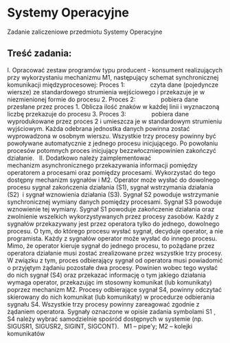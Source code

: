 Systemy Operacyjne
=================

Zadanie zaliczeniowe przedmiotu Systemy Operacyjne

## Treść zadania:
I. Opracować zestaw programów typu producent - konsument realizujących przy wykorzystaniu mechanizmu M1, następujący schemat synchronicznej komunikacji międzyprocesowej:
Proces 1:               czyta dane (pojedyncze wiersze) ze standardowego strumienia wejściowego i przekazuje je w niezmienionej formie do procesu 2.
Proces 2:               pobiera dane przesłane przez proces 1. Oblicza ilość znaków w każdej linii i wyznaczoną liczbę przekazuje do procesu 3.
Proces 3:               pobiera dane wyprodukowane przez proces 2 i umieszcza je w standardowym strumieniu wyjściowym. Każda odebrana jednostka danych powinna zostać wyprowadzona w osobnym wierszu.
Wszystkie trzy procesy powinny być powoływane automatycznie z jednego procesu inicjującego. Po powołaniu procesów potomnych proces inicjujący bezzwłoczniepowinien zakończyć działanie.
 
II. Dodatkowo należy zaimplementować mechanizm asynchronicznego przekazywania informacji pomiędzy operatorem a procesami oraz pomiędzy procesami. Wykorzystać do tego dostępny mechanizm sygnałów i M2.
Operator może wysłać do dowolnego procesu sygnał zakończenia działania (S1), sygnał wstrzymania działania (S2) 
i sygnał wznowienia działania (S3). Sygnał S2 powoduje wstrzymanie synchronicznej wymiany danych pomiędzy procesami. Sygnał S3 powoduje wznowienie tej wymiany. Sygnał S1 powoduje zakończenie działania oraz zwolnienie wszelkich wykorzystywanych przez procesy zasobów.
Każdy z sygnałów przekazywany jest przez operatora tylko do jednego, dowolnego procesu. O tym, do którego procesu wysłać sygnał, decyduje operator, a nie programista. Każdy z sygnałów operator może wysłać do innego procesu. Mimo, że operator kieruje sygnał do jednego procesu, to pożądane przez operatora działanie musi zostać zrealizowane przez wszystkie trzy procesy. W związku z tym, proces odbierający sygnał od operatora musi powiadomić o przyjętym żądaniu pozostałe dwa procesy. Powinien wobec tego wysłać do nich sygnał (S4) oraz przekazać informację o tym jakiego działania wymaga operator, przekazując im stosowny komunikat (lub komunikaty) poprzez mechanizm M2. Procesy odbierające sygnał S4, powinny odczytać skierowany do nich komunikat (lub komunikaty) w procedurze odbierania sygnału S4. Wszystkie trzy procesy powinny zareagować zgodnie z żądaniem operatora.
Sygnały oznaczone w opisie zadania symbolami S1 ¸ S4 należy wybrać samodzielnie spośród dostępnych w systemie
(np. SIGUSR1, SIGUSR2, SIGINT, SIGCONT).
 
M1 – pipe’y;
M2 – kolejki komunikatów
